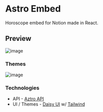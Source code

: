 # Astro Embed
Horoscope embed for Notion made in React.

## Preview
![image](https://user-images.githubusercontent.com/49669196/192809682-b02306e1-783f-4161-948e-32b39dbf24b8.png)

### Themes
![image](https://user-images.githubusercontent.com/49669196/192810138-1040a105-4b96-4953-8a20-044bfbb7122f.png)

### Technologies
* API - [Aztro API](https://aztro.sameerkumar.website/)
* UI / Themes - [Daisy UI](https://daisyui.com/docs/themes/#) w/ [Tailwind](https://tailwindcss.com/)
